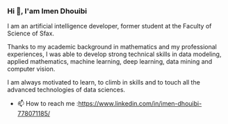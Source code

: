 ### Hi 👋, I'am Imen Dhouibi 

I am an artificial intelligence developer, former student at the Faculty of Science of Sfax.

Thanks to my academic background in mathematics and my professional experiences, I was able to develop strong technical skills in data modeling, applied mathematics, machine learning, deep learning, data mining and computer vision. 

I am always motivated to learn, to climb in skills and to touch all the advanced technologies of data sciences.


- 📫 How to reach me :https://www.linkedin.com/in/imen-dhouibi-778071185/

